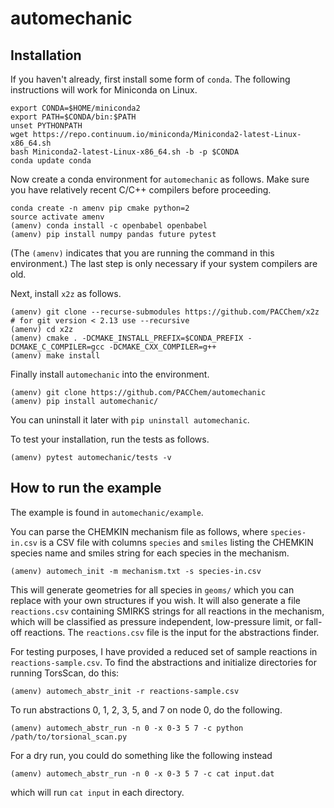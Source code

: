 # automechanic

## Installation

If you haven't already, first install some form of `conda`.
The following instructions will work for Miniconda on Linux.
```
export CONDA=$HOME/miniconda2
export PATH=$CONDA/bin:$PATH
unset PYTHONPATH
wget https://repo.continuum.io/miniconda/Miniconda2-latest-Linux-x86_64.sh
bash Miniconda2-latest-Linux-x86_64.sh -b -p $CONDA
conda update conda
```

Now create a conda environment for `automechanic` as follows.
Make sure you have relatively recent C/C++ compilers before proceeding.
```
conda create -n amenv pip cmake python=2
source activate amenv
(amenv) conda install -c openbabel openbabel
(amenv) pip install numpy pandas future pytest
```
(The `(amenv)` indicates that you are running the command in this environment.)
The last step is only necessary if your system compilers are old.

Next, install `x2z` as follows.
```
(amenv) git clone --recurse-submodules https://github.com/PACChem/x2z  # for git version < 2.13 use --recursive
(amenv) cd x2z
(amenv) cmake . -DCMAKE_INSTALL_PREFIX=$CONDA_PREFIX -DCMAKE_C_COMPILER=gcc -DCMAKE_CXX_COMPILER=g++
(amenv) make install
```

Finally install `automechanic` into the environment.
```
(amenv) git clone https://github.com/PACChem/automechanic
(amenv) pip install automechanic/
```
You can uninstall it later with `pip uninstall automechanic`.

To test your installation, run the tests as follows.
```
(amenv) pytest automechanic/tests -v
```

## How to run the example

The example is found in `automechanic/example`.

You can parse the CHEMKIN mechanism file as follows,
where `species-in.csv` is a CSV file with columns `species` and `smiles`
listing the CHEMKIN species name and smiles string for each species in
the mechanism.
```
(amenv) automech_init -m mechanism.txt -s species-in.csv
```
This will generate geometries for all species in `geoms/` which you can
replace with your own structures if you wish.  It will also generate a file
`reactions.csv` containing SMIRKS strings for all reactions in the
mechanism, which will be classified as pressure independent, low-pressure
limit, or fall-off reactions.
The `reactions.csv` file is the input for the abstractions finder.

For testing purposes, I have provided a reduced set of sample reactions in
`reactions-sample.csv`.
To find the abstractions and initialize directories for running TorsScan, do this:
```
(amenv) automech_abstr_init -r reactions-sample.csv
```
To run abstractions 0, 1, 2, 3, 5, and 7 on node 0, do the following.
```
(amenv) automech_abstr_run -n 0 -x 0-3 5 7 -c python /path/to/torsional_scan.py
```


For a dry run, you could do something like the following instead
```
(amenv) automech_abstr_run -n 0 -x 0-3 5 7 -c cat input.dat
```
which will run `cat input` in each directory.
